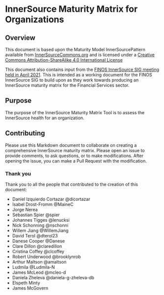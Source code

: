 # InnerSource Maturity Matrix for Organizations

## Overview

This document is based upon the Maturity Model InnerSourcePattern available from
[InnerSourceCommons.org](InnerSourceCommons.org) and is licensed under a
[Creative Commons Attribution-ShareAlike 4.0 International License](https://patterns.innersourcecommons.org/p/maturity-model)

This document also contains input from the
[FINOS InnerSource SIG meeting held in April 2021](finos/InnerSource#10). This
is intended as a working document for the FINOS InnerSource SIG to build upon as
they work towards producing an InnerSource maturity matrix for the Financial
Services sector.

## Purpose

The purpose of the InnerSource Maturity Matrix Tool is to assess the InnerSource
health for an organization.

## Contributing

Please use this Markdown document to collaborate on creating a comprehensive
InnerSource maturity matrix. Please open an issue to provide comments, to ask
questions, or to make modifications. After opening the issue, you can make a
Pull Request with the modification.

### Thank you

Thank you to all the people that contributed to the creation of this document:

- Daniel Izquierdo Cortazar @dicortazar
- Isabel Drost-Fromm @MaineC
- Jorge Nerea
- Sebastian Spier @spier
- Johannes Tigges @lenucksi
- Nick Schonning @nschonni
- Willem Jiang @WillemJiang
- David Terol @dterol23
- Danese Cooper @Danese
- Clare Dillon @claredillon
- Cristina Coffey @clcoffey
- Robert Underwood @brooklynrob
- Arthur Maltson @amaltson
- Ludmila @Ludmila-N
- James McLeod @mcleo-d
- Daniela Zheleva @daniela-g-zheleva-db
- Elspeth Minty
- James McGovern
